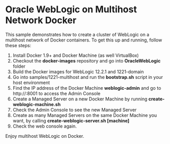 Oracle WebLogic on Multihost Network Docker
==========
This sample demonstrates how to create a cluster of WebLogic on a multihost network of Docker containers. To get this up and running, follow these steps:

 1. Install Docker 1.9+ and Docker Machine (as well VirtualBox)
 2. Checkout the **docker-images** repository and go into **OracleWebLogic** folder
 3. Build the Docker images for WebLogic 12.2.1 and 1221-domain
 4. Go into samples/1221-multihost and run the **bootstrap.sh** script in your host environment
 5. Find the IP address of the Docker Machine **weblogic-admin** and go to http://<ip>:8001 to access the Admin Console
 6. Create a Managed Server on a new Docker Machine by running **create-weblogic-machine.sh**
 7. Check the Admin Console to see the new Managed Server
 8. Create as many Managed Servers on the same Docker Machine you want, by calling **create-weblogic-server.sh [machine]**
 9. Check the web console again.

Enjoy multihost WebLogic on Docker.
